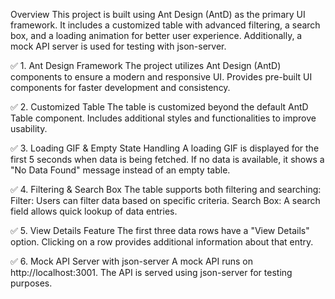 Overview
This project is built using Ant Design (AntD) as the primary UI framework. It includes a customized table with advanced filtering, a search box, and a loading animation for better user experience. Additionally, a mock API server is used for testing with json-server.


✅ 1. Ant Design Framework
The project utilizes Ant Design (AntD) components to ensure a modern and responsive UI.
Provides pre-built UI components for faster development and consistency.

✅ 2. Customized Table
The table is customized beyond the default AntD Table component.
Includes additional styles and functionalities to improve usability.

✅ 3. Loading GIF & Empty State Handling
A loading GIF is displayed for the first 5 seconds when data is being fetched.
If no data is available, it shows a "No Data Found" message instead of an empty table.

✅ 4. Filtering & Search Box
The table supports both filtering and searching:
Filter: Users can filter data based on specific criteria.
Search Box: A search field allows quick lookup of data entries.

✅ 5. View Details Feature
The first three data rows have a "View Details" option.
Clicking on a row provides additional information about that entry.

✅ 6. Mock API Server with json-server
A mock API runs on http://localhost:3001.
The API is served using json-server for testing purposes.